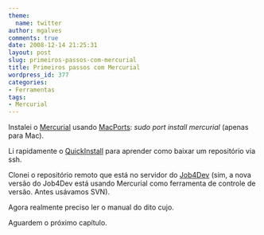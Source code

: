 ```yaml
---
theme:
  name: twitter
author: mgalves
comments: true
date: 2008-12-14 21:25:31
layout: post
slug: primeiros-passos-com-mercurial
title: Primeiros passos com Mercurial
wordpress_id: 377
categories:
- Ferramentas
tags:
- Mercurial
---
```


Instalei o [Mercurial](http://www.selenic.com/mercurial/wiki/) usando [MacPorts](http://www.macports.org/): _sudo port install mercurial_ (apenas para Mac).

Li rapidamente o [QuickInstall](http://www.selenic.com/mercurial/wiki/index.cgi/QuickStart) para aprender como baixar um repositório via ssh.

Clonei o repositório remoto que está no servidor do [Job4Dev](http://job4dev.com) (sim, a nova versão do Job4Dev está usando Mercurial como ferramenta de controle de versão. Antes usávamos SVN).

Agora realmente preciso ler o manual do dito cujo.

Aguardem o próximo capítulo.
